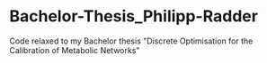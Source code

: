 # Bachelor-Thesis_Philipp-Radder
Code relaxed to my Bachelor thesis "Discrete Optimisation for the Calibration of Metabolic Networks"
